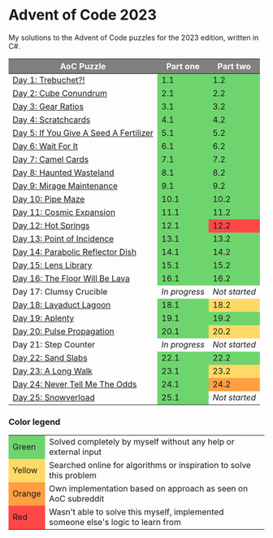 # Advent of Code 2023
My solutions to the Advent of Code puzzles for the 2023 edition, written in C#.

<style>
    .heatMap th { background: grey; color: white; }
    
    .heatMap tr:nth-child(1) td:nth-child(2) { background: #6ed56e!important; }
    .heatMap tr:nth-child(1) td:nth-child(3) { background: #6ed56e!important; }
    
    .heatMap tr:nth-child(2) td:nth-child(2) { background: #6ed56e!important; }
    .heatMap tr:nth-child(2) td:nth-child(3) { background: #6ed56e!important; }
    
    .heatMap tr:nth-child(3) td:nth-child(2) { background: #6ed56e!important; }
    .heatMap tr:nth-child(3) td:nth-child(3) { background: #6ed56e!important; }
    
    .heatMap tr:nth-child(4) td:nth-child(2) { background: #6ed56e!important; }
    .heatMap tr:nth-child(4) td:nth-child(3) { background: #6ed56e!important; }
    
    .heatMap tr:nth-child(5) td:nth-child(2) { background: #6ed56e!important; }
    .heatMap tr:nth-child(5) td:nth-child(3) { background: #6ed56e!important; }
    
    .heatMap tr:nth-child(6) td:nth-child(2) { background: #6ed56e!important; }
    .heatMap tr:nth-child(6) td:nth-child(3) { background: #6ed56e!important; }
    
    .heatMap tr:nth-child(7) td:nth-child(2) { background: #6ed56e!important; }
    .heatMap tr:nth-child(7) td:nth-child(3) { background: #6ed56e!important; }
    
    .heatMap tr:nth-child(8) td:nth-child(2) { background: #6ed56e!important; }
    .heatMap tr:nth-child(8) td:nth-child(3) { background: #6ed56e!important; }
    
    .heatMap tr:nth-child(9) td:nth-child(2) { background: #6ed56e!important; }
    .heatMap tr:nth-child(9) td:nth-child(3) { background: #6ed56e!important; }
    
    .heatMap tr:nth-child(10) td:nth-child(2) { background: #6ed56e!important; }
    .heatMap tr:nth-child(10) td:nth-child(3) { background: #6ed56e!important; }
    
    .heatMap tr:nth-child(11) td:nth-child(2) { background: #6ed56e!important; }
    .heatMap tr:nth-child(11) td:nth-child(3) { background: #6ed56e!important; }
    
    .heatMap tr:nth-child(12) td:nth-child(2) { background: #6ed56e!important; }
    .heatMap tr:nth-child(12) td:nth-child(3) { background: #ff4747!important; }
    
    .heatMap tr:nth-child(13) td:nth-child(2) { background: #6ed56e!important; }
    .heatMap tr:nth-child(13) td:nth-child(3) { background: #6ed56e!important; }
    
    .heatMap tr:nth-child(14) td:nth-child(2) { background: #6ed56e!important; }
    .heatMap tr:nth-child(14) td:nth-child(3) { background: #6ed56e!important; }
    
    .heatMap tr:nth-child(15) td:nth-child(2) { background: #6ed56e!important; }
    .heatMap tr:nth-child(15) td:nth-child(3) { background: #6ed56e!important; }
    
    .heatMap tr:nth-child(16) td:nth-child(2) { background: #6ed56e!important; }
    .heatMap tr:nth-child(16) td:nth-child(3) { background: #6ed56e!important; }
    
    .heatMap tr:nth-child(17) td:nth-child(2) { background: none; }
    .heatMap tr:nth-child(17) td:nth-child(3) { background: none; }
    
    .heatMap tr:nth-child(18) td:nth-child(2) { background: #6ed56e!important; }
    .heatMap tr:nth-child(18) td:nth-child(3) { background: #ffd966!important; }
    
    .heatMap tr:nth-child(19) td:nth-child(2) { background: #6ed56e!important; }
    .heatMap tr:nth-child(19) td:nth-child(3) { background: #6ed56e!important; }
    
    .heatMap tr:nth-child(20) td:nth-child(2) { background: #6ed56e!important; }
    .heatMap tr:nth-child(20) td:nth-child(3) { background: #ffd966!important; }
    
    .heatMap tr:nth-child(21) td:nth-child(2) { background: none; }
    .heatMap tr:nth-child(21) td:nth-child(3) { background: none; }
    
    .heatMap tr:nth-child(22) td:nth-child(2) { background: #6ed56e!important; }
    .heatMap tr:nth-child(22) td:nth-child(3) { background: #6ed56e!important; }
    
    .heatMap tr:nth-child(23) td:nth-child(2) { background: #6ed56e!important; }
    .heatMap tr:nth-child(23) td:nth-child(3) { background: #ffd966!important; }
    
    .heatMap tr:nth-child(24) td:nth-child(2) { background: #6ed56e!important; }
    .heatMap tr:nth-child(24) td:nth-child(3) { background: #ff9e42!important; }
    
    .heatMap tr:nth-child(25) td:nth-child(2) { background: #6ed56e!important; }
    .heatMap tr:nth-child(25) td:nth-child(3) { background: none; }
    
    .legend th { display: none; }
    
    .legend tr:nth-child(1) td:nth-child(1) { background: #6ed56e!important; }
    .legend tr:nth-child(2) td:nth-child(1) { background: #ffd966!important; }
    .legend tr:nth-child(3) td:nth-child(1) { background: #ff9e42!important; }
    .legend tr:nth-child(4) td:nth-child(1) { background: #ff4747!important; }
</style>

<div class="heatMap">

| AoC Puzzle | Part one | Part two | 
| -- | -- | -- |
| [Day 1: Trebuchet?!](https://github.com/robhabraken/advent-of-code-2023/tree/main/01) | 1.1 | 1.2 |
| [Day 2: Cube Conundrum](https://github.com/robhabraken/advent-of-code-2023/tree/main/02) | 2.1 | 2.2 |
| [Day 3: Gear Ratios](https://github.com/robhabraken/advent-of-code-2023/tree/main/03) | 3.1 | 3.2 |
| [Day 4: Scratchcards](https://github.com/robhabraken/advent-of-code-2023/tree/main/04) | 4.1 | 4.2 |
| [Day 5: If You Give A Seed A Fertilizer](https://github.com/robhabraken/advent-of-code-2023/tree/main/05) | 5.1 | 5.2 |
| [Day 6: Wait For It](https://github.com/robhabraken/advent-of-code-2023/tree/main/06) | 6.1 | 6.2 |
| [Day 7: Camel Cards](https://github.com/robhabraken/advent-of-code-2023/tree/main/07) | 7.1 | 7.2 |
| [Day 8: Haunted Wasteland](https://github.com/robhabraken/advent-of-code-2023/tree/main/08) | 8.1 | 8.2 |
| [Day 9: Mirage Maintenance](https://github.com/robhabraken/advent-of-code-2023/tree/main/09) | 9.1 | 9.2 |
| [Day 10: Pipe Maze](https://github.com/robhabraken/advent-of-code-2023/tree/main/10) | 10.1 | 10.2 |
| [Day 11: Cosmic Expansion](https://github.com/robhabraken/advent-of-code-2023/tree/main/11) | 11.1 | 11.2 |
| [Day 12: Hot Springs](https://github.com/robhabraken/advent-of-code-2023/tree/main/12) | 12.1 | 12.2 |
| [Day 13: Point of Incidence](https://github.com/robhabraken/advent-of-code-2023/tree/main/13) | 13.1 | 13.2 |
| [Day 14: Parabolic Reflector Dish](https://github.com/robhabraken/advent-of-code-2023/tree/main/14) | 14.1 | 14.2 |
| [Day 15: Lens Library](https://github.com/robhabraken/advent-of-code-2023/tree/main/15) | 15.1 | 15.2 |
| [Day 16: The Floor Will Be Lava](https://github.com/robhabraken/advent-of-code-2023/tree/main/16) | 16.1 | 16.2 |
| Day 17: Clumsy Crucible | *In progress* | *Not started* |
| [Day 18: Lavaduct Lagoon](https://github.com/robhabraken/advent-of-code-2023/tree/main/18) | 18.1 | 18.2 |
| [Day 19: Aplenty](https://github.com/robhabraken/advent-of-code-2023/tree/main/19) | 19.1 | 19.2 |
| [Day 20: Pulse Propagation](https://github.com/robhabraken/advent-of-code-2023/tree/main/20) | 20.1 | 20.2 |
| Day 21: Step Counter | *In progress* | *Not started* |
| [Day 22: Sand Slabs](https://github.com/robhabraken/advent-of-code-2023/tree/main/22) | 22.1 | 22.2 |
| [Day 23: A Long Walk](https://github.com/robhabraken/advent-of-code-2023/tree/main/23) | 23.1 | 23.2 |
| [Day 24: Never Tell Me The Odds](https://github.com/robhabraken/advent-of-code-2023/tree/main/24) | 24.1 | 24.2 |
| [Day 25: Snowverload](https://github.com/robhabraken/advent-of-code-2023/tree/main/25) | 25.1 | *Not started* |

</div>
<div class="legend">

### Color legend

| | | 
| -- | -- |
| Green | Solved completely by myself without any help or external input |
| Yellow | Searched online for algorithms or inspiration to solve this problem |
| Orange | Own implementation based on approach as seen on AoC subreddit |
| Red | Wasn't able to solve this myself, implemented someone else's logic to learn from |

</div>